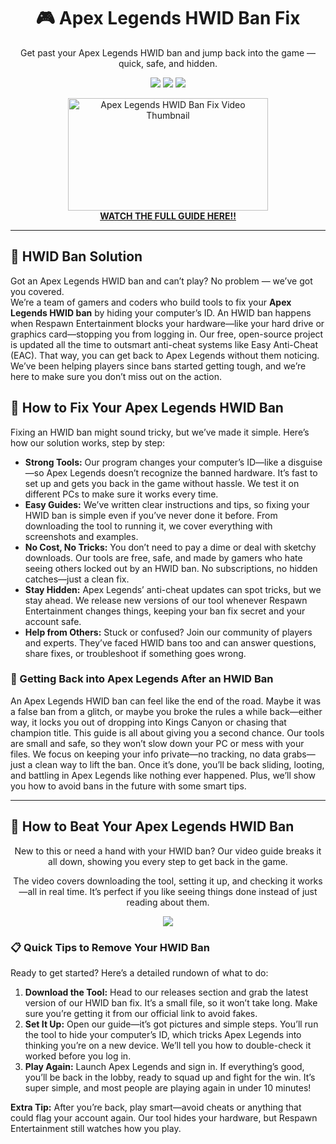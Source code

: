 <h1 align="center">🎮 Apex Legends HWID Ban Fix</h1>
<p align="center">Get past your Apex Legends HWID ban and jump back into the game — quick, safe, and hidden.</p>

<p align="center">
  <img src="https://img.shields.io/badge/Status-Active-brightgreen?style=flat-square" />
  <img src="https://img.shields.io/badge/Anti%20Cheat%20Bypass-Apex%20Legends-blue?style=flat-square" />
  <img src="https://img.shields.io/badge/Last%20Update-2025-orange?style=flat-square" />
</p>

<p align="center">
  <a href="https://www.youtube.com/watch?v=b8XyEwxpccE" target="_blank">
    <img src="https://i.ytimg.com/vi/b8XyEwxpccE/hqdefault.jpg" alt="Apex Legends HWID Ban Fix Video Thumbnail" width="320" height="180" />
    <br><strong>WATCH THE FULL GUIDE HERE!!</strong>
  </a>
</p>

<hr />

<h2>👋 HWID Ban Solution</h2>
<p>Got an Apex Legends HWID ban and can’t play? No problem — we’ve got you covered.<br>
We’re a team of gamers and coders who build tools to fix your <strong>Apex Legends HWID ban</strong> by hiding your computer’s ID. An HWID ban happens when Respawn Entertainment blocks your hardware—like your hard drive or graphics card—stopping you from logging in. Our free, open-source project is updated all the time to outsmart anti-cheat systems like Easy Anti-Cheat (EAC). That way, you can get back to Apex Legends without them noticing. We’ve been helping players since bans started getting tough, and we’re here to make sure you don’t miss out on the action.</p>

<h2>🔧 How to Fix Your Apex Legends HWID Ban</h2>
<p>Fixing an HWID ban might sound tricky, but we’ve made it simple. Here’s how our solution works, step by step:</p>
<ul>
  <li><strong>Strong Tools:</strong> Our program changes your computer’s ID—like a disguise—so Apex Legends doesn’t recognize the banned hardware. It’s fast to set up and gets you back in the game without hassle. We test it on different PCs to make sure it works every time.</li>
  <li><strong>Easy Guides:</strong> We’ve written clear instructions and tips, so fixing your HWID ban is simple even if you’ve never done it before. From downloading the tool to running it, we cover everything with screenshots and examples.</li>
  <li><strong>No Cost, No Tricks:</strong> You don’t need to pay a dime or deal with sketchy downloads. Our tools are free, safe, and made by gamers who hate seeing others locked out by an HWID ban. No subscriptions, no hidden catches—just a clean fix.</li>
  <li><strong>Stay Hidden:</strong> Apex Legends’ anti-cheat updates can spot tricks, but we stay ahead. We release new versions of our tool whenever Respawn Entertainment changes things, keeping your ban fix secret and your account safe.</li>
  <li><strong>Help from Others:</strong> Stuck or confused? Join our community of players and experts. They’ve faced HWID bans too and can answer questions, share fixes, or troubleshoot if something goes wrong.</li>
</ul>

<h3>🌟 Getting Back into Apex Legends After an HWID Ban</h3>
<p>An Apex Legends HWID ban can feel like the end of the road. Maybe it was a false ban from a glitch, or maybe you broke the rules a while back—either way, it locks you out of dropping into Kings Canyon or chasing that champion title. This guide is all about giving you a second chance. Our tools are small and safe, so they won’t slow down your PC or mess with your files. We focus on keeping your info private—no tracking, no data grabs—just a clean way to lift the ban. Once it’s done, you’ll be back sliding, looting, and battling in Apex Legends like nothing ever happened. Plus, we’ll show you how to avoid bans in the future with some smart tips.</p>

<hr />

<h2>🎥 How to Beat Your Apex Legends HWID Ban</h2>
<p align="center">New to this or need a hand with your HWID ban? Our video guide breaks it all down, showing you every step to get back in the game.</p>
<p align="center">The video covers downloading the tool, setting it up, and checking it works—all in real time. It’s perfect if you like seeing things done instead of just reading about them.</p>
<p align="center">
  <a href="https://www.youtube.com/watch?v=b8XyEwxpccE" target="_blank">
    <img src="https://img.shields.io/badge/Watch%20YouTube%20Guide-Click%20Here-red?style=for-the-badge&logo=youtube" />
  </a>
</p>

<h3>📋 Quick Tips to Remove Your HWID Ban</h3>
<p>Ready to get started? Here’s a detailed rundown of what to do:</p>
<ol>
  <li><strong>Download the Tool:</strong> Head to our releases section and grab the latest version of our HWID ban fix. It’s a small file, so it won’t take long. Make sure you’re getting it from our official link to avoid fakes.</li>
  <li><strong>Set It Up:</strong> Open our guide—it’s got pictures and simple steps. You’ll run the tool to hide your computer’s ID, which tricks Apex Legends into thinking you’re on a new device. We’ll tell you how to double-check it worked before you log in.</li>
  <li><strong>Play Again:</strong> Launch Apex Legends and sign in. If everything’s good, you’ll be back in the lobby, ready to squad up and fight for the win. It’s super simple, and most people are playing again in under 10 minutes!</li>
</ol>
<p><strong>Extra Tip:</strong> After you’re back, play smart—avoid cheats or anything that could flag your account again. Our tool hides your hardware, but Respawn Entertainment still watches how you play.</p>
